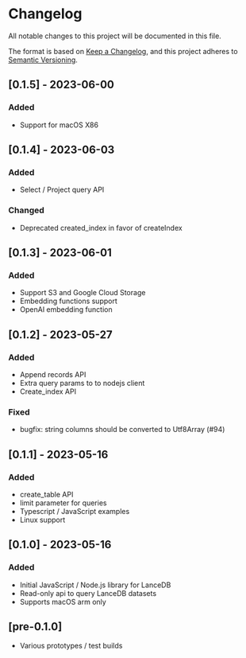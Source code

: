# Changelog

All notable changes to this project will be documented in this file.

The format is based on [Keep a Changelog](https://keepachangelog.com/en/1.0.0/),
and this project adheres to [Semantic Versioning](https://semver.org/spec/v2.0.0.html).

## [0.1.5] - 2023-06-00

### Added

- Support for macOS X86

## [0.1.4] - 2023-06-03

### Added

- Select / Project query API

### Changed

-  Deprecated created_index in favor of createIndex

## [0.1.3] - 2023-06-01

### Added

- Support S3 and Google Cloud Storage
- Embedding functions support
- OpenAI embedding function

## [0.1.2] - 2023-05-27

### Added

- Append records API
- Extra query params to to nodejs client
- Create_index API
 
### Fixed

- bugfix: string columns should be converted to Utf8Array (#94)

## [0.1.1] - 2023-05-16

### Added

- create_table API
- limit parameter for queries
- Typescript / JavaScript examples
- Linux support

## [0.1.0] - 2023-05-16

### Added

- Initial  JavaScript / Node.js library for LanceDB
- Read-only api to query LanceDB datasets
- Supports macOS arm only

## [pre-0.1.0]

- Various prototypes / test builds

